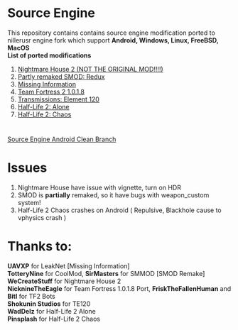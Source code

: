 # Source Engine
This repository contains contains source engine modification ported to nillerusr engine fork which support **Android, Windows, Linux, FreeBSD, MacOS**   
**List of ported modifications**  
1. [Nightmare House 2 (NOT THE ORIGINAL MOD!!!!)](https://github.com/ItzVladik/source-engine/tree/nh2)
2. [Partly remaked SMOD: Redux](https://github.com/ItzVladik/source-engine/tree/smod)
3. [Missing Information](https://github.com/ItzVladik/source-engine/tree/mi)
4. [Team Fortress 2 1.0.1.8](https://github.com/ItzVladik/source-engine/tree/tf_port)
5. [Transmissions: Element 120](https://github.com/ItzVladik/source-engine/tree/te120)
6. [Half-Life 2: Alone](https://github.com/ItzVladik/source-engine/tree/alone)
7. [Half-Life 2: Chaos](https://github.com/ItzVladik/source-engine/tree/chaos)
#
[Source Engine Android Clean Branch](https://github.com/ItzVladik/source-engine/tree/master)

# Issues  
1. Nightmare House have issue with vignette, turn on HDR
2. SMOD is **partially** remaked, so it have bugs with weapon_custom system!
3. Half-Life 2 Chaos crashes on Android ( Repulsive, Blackhole cause to vphysics crash )

# Thanks to:
**UAVXP** for LeakNet [Missing Information]  
**TotteryNine** for CoolMod, **SirMasters** for SMMOD [SMOD Remake]  
**WeCreateStuff** for Nightmare House 2  
**NicknineTheEagle** for Team Fortress 1.0.1.8 Port, **FriskTheFallenHuman** and **Bitl** for TF2 Bots  
**Shokunin Studios** for TE120  
**WadDelz** for Half-Life 2 Alone  
**Pinsplash** for Half-Life 2 Chaos
